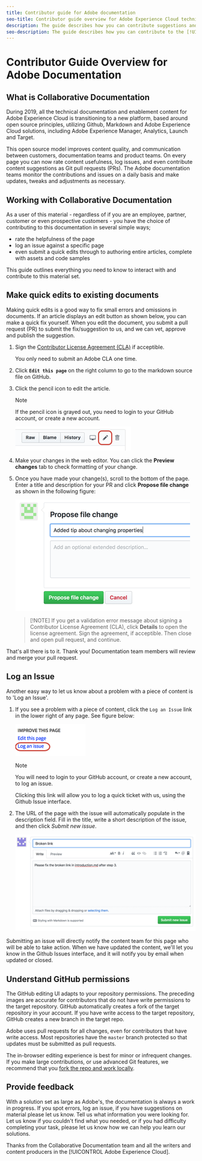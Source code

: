 ```yaml
---
title: Contributor guide for Adobe documentation
seo-title: Contributor guide overview for Adobe Experience Cloud technical documentation
description: The guide describes how you can contribute suggestions and additions to the Adobe documentation site.
seo-description: The guide describes how you can contribute to the [!UICONTROL Adobe Experience Cloud] technical documentation.
---
```


# Contributor Guide Overview for Adobe Documentation

## What is Collaborative Documentation

During 2019, all the technical documentation and enablement content for Adobe Experience Cloud is transitioning to a new platform, based around open source principles, utilizing Github, Markdown and Adobe Experience Cloud solutions, including Adobe Experience Manager, Analytics, Launch and Target. 

This open source model improves content quality, and communication between customers, documentation teams and product teams. On every page you can now rate content usefulness, log issues, and even contribute content suggestions as Git pull requests (PRs). The Adobe documentation teams monitor the contributions and issues on a daily basis and make updates, tweaks and adjustments as necessary.

## Working with Collaborative Documentation

As a user of this material - regardless of if you are an employee, partner, customer or even prospective customers - you have the choice of contributing to this documentation in several simple ways;

* rate the helpfulness of the page
* log an issue against a specific page
* even submit a quick edits through to authoring entire articles, complete with assets and code samples

This guide outlines everything you need to know to interact with and contribute to this material set.
 
<!--
> [!IMPORTANT]
> All repositories that publish to docs.adobe.com have adopted the [Adobe Open Source Code of Conduct](../code-of-conduct.md) or the [.NET Foundation Code of Conduct](https://dotnetfoundation.org/code-of-conduct). For more information, see the [Contributing](../contributing.md) article.
>
> Minor corrections or clarifications to documentation and code examples in public repositories are covered by the [Adobe Documentation Terms of Use](https://www.adobe.com/legal/terms.html). New or significant changes generate a comment in the pull request, asking you to submit an online Contribution License Agreement (CLA) if you are not an employee of Adobe. We need you to complete the online form before we can review or accept your pull request.
--->

## Make quick edits to existing documents

Making quick edits is a good way to fix small errors and omissions in documents. If an article displays an edit button as shown below, you can make a quick fix yourself. When you edit the document, you submit a pull request (PR) to submit the fix/suggestion to us, and we can vet, approve and publish the suggestion.

1. Sign the [Contributor License Agreement (CLA)](http://opensource.adobe.com/cla.html) if acceptible.

   You only need to submit an Adobe CLA one time.
1. Click **`Edit this page`** on the right column to go to the markdown source file on GitHub.
1. Click the pencil icon to edit the article.

   > [!NOTE]
   > If the pencil icon is grayed out, you need to login to your GitHub account, or create a new account.  

   ![Location of the pencil icon](assets/edit-icon.png)

1. Make your changes in the web editor. You can click the **Preview changes** tab to check formatting of your change.
1. Once you have made your change(s), scroll to the bottom of the page. Enter a title and description for your PR and click **Propose file change** as shown in the following figure:

   ![proposing your change](assets/submit-pull-request.png)

   >[!NOTE] If you get a validation error message about signing a Contributor License Agreement (CLA), click **Details** to open the license agreement. Sign the agreement, if acceptible. Then close and open pull request, and continue.

That's all there is to it. Thank you! Documentation team members will review and merge your pull request.

## Log an Issue

Another easy way to let us know about a problem with a piece of content is to 'Log an Issue'.

1. If you see a problem with a piece of content, click the `Log an Issue` link in the lower right of any page. See figure below:

   ![](assets/git_log_issue.png)
   
   > [!NOTE]
   > You will need to login to your GitHub account, or create a new account, to log an issue. 
   
   Clicking this link will allow you to log a quick ticket with us, using the Github Issue interface.
   
1. The URL of the page with the issue will automatically populate in the description field. Fill in the title, write a short description of the issue, and then click *Submit new issue*.

   ![](assets/git_issue_example.png)

Submitting an issue will directly notify the content team for this page who will be able to take action. When we have updated the content, we'll let you know in the Github Issues interface, and it will notify you by email when updated or closed.

## Understand GitHub permissions

The GitHub editing UI adapts to your repository permissions. The preceding images are accurate for contributors that do not have write permissions to the target repository. GitHub automatically creates a fork of the target repository in your account. If you have write access to the target repository, GitHub creates a new branch in the target repo.

Adobe uses pull requests for all changes, even for contributors that have write access. Most repositories have the `master` branch protected so that updates must be submitted as pull requests.

The in-browser editing experience is best for minor or infrequent changes. If you make large contributions, or use advanced Git features, we recommend that you [fork the repo and work locally](setup/full-workflow.md).

## Provide feedback

With a solution set as large as Adobe's, the documentation is always a work in progress. If you spot errors, log an issue, if you have suggestions on material please let us know. Tell us what information you were looking for. Let us know if you couldn't find what you needed, or if you had difficulty completing your task, please let us know how we can help you learn our solutions.

Thanks from the Collaborative Documentation team and all the writers and content producers in the [!UICONTROL Adobe Experience Cloud].
